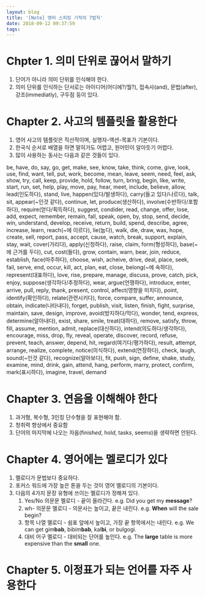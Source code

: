 ```yaml
---
layout: blog
title: '[Note] 영어 스피킹 기적의 7법칙'
date: 2018-09-12 09:37:59
tags:
---
```


# Chpter 1. 의미 단위로 끊어서 말하기

1. 단어가 아니라 의미 단위를 인식해야 한다.
2. 의미 단위를 인식하는 단서로는 아이디어(어디에?/뭘?), 접속사(and), 문법(after), 강조(immediatly), 구두점 등이 있다.

# Chapter 2. 사고의 템플릿을 활용한다

1. 영어 사고의 템플릿은 직선적이며, 실행자-액션-목표가 기본이다.
2. 한국식 순서로 배열을 하면 말히가도 어렵고, 원어민이 알아듯기 어렵다.
3. 많이 사용하는 동사는 다음과 같은 것들이 있다.

be, have, do, say, go, get, make, see, know, take, think, come, give, look, use, find, want, tell, put, work, become, mean, leave, seem, need, feel, ask, show, try, call, keep, provide, hold, follow, turn, bring, begin, like, write, start, run, set, help, play, move, pay, hear, meet, include, believe, allow, lead(인도하다), stand, live, happen(있다/발생하다), carry(들고 있다/나르다), talk, sit, appear(~인것 같다), continue, let, produce(생산하다), involve(수반하다/포함하다), require(얻다/획득하다), suggest, condider, read, change, offer, lose, add, expect, remember, remain, fall, speak, open, by, stop, send, decide, win, understand, develop, receive, return, build, spend, describe, agree, increase, learn, reach(~에 이르다), lie(눕다), walk, die, draw, was, hope, create, sell, report, pass, accept, cause, watch, break, support, explain, stay, wait, cover(가리다), apply(신청하다), raise, claim, form(형성하다), base(~에 근거를 두다), cut, cost(들다), grow, contain, warn, bear, join, reduce, establish, face(마주하다), choose, wish, acheive, drive, deal, place, seek, fail, serve, end, occur, kill, act, plan, eat, close, belong(~에 속하다), represent(대표하다), love, rise, prepare, manage, discuss, prove, catch, pick, enjoy, suppose(생각하다/추정하다), wear, argue(언쟁하다), introduce, enter, arrive, pull, reply, thank, present, control, affect(영향을 미치다), point, identify(확인하다), relate(관련시키다), force, compare, suffer, announce, obtain, indicate(나타내다), forget, publish, visit, listen, finish, fight, surprise, maintain, save, design, improve, avoid(방지하다/막다), wonder, tend, express, determine(알아내다), exist, share, smile, treat(대하다), remove, satisfy, throw, fill, assume, mention, admit, replace(대신하다), intend(의도하다/생각하다), encourage, miss, drop, fly, reveal, operate, discover, record, refuse, prevent, teach, answer, depend, hit, regard(여기다/평가하다), result, attempt, arrange, realize, complete, notice(의식하다), extend(연장하다), check, laugh, sound(~인것 같다), recognize(알아보다), fit, push, sign, define, shake, study, examine, mind, drink, gain, attend, hang, perform, marry, protect, confirm, mark(표시하다), imagine, travel, demand

# Chapter 3. 연음을 이해해야 한다

1. 과거형, 복수형, 3인칭 단수형을 잘 표현해야 함.
2. 청취력 향상에서 중요함
3. 단어의 마지막에 나오는 자음(finish*ed*, hol*d*, task*s*, seem*s*)을 생략하면 안된다.

# Chapter 4. 영어에는 멜로디가 있다

1. 멜로디가 문법보다 중요하다.
2. 포커스 워드에 가장 높은 톤을 두는 것이 영어 멜로디의 기본이다.
3. 다음의 4가지 문장 유형에 쓰이는 멜로디가 정해져 있다.
    1. Yes/No 의문문 멜로디 - 끝이 올라간다. e.g. Did you get my **message**?
    2. wh- 의문문 멜로디 - 의문사는 높이고, 끝은 내린다. e.g. **When** will the sale begin?
    3. 항목 나열 멜로디 - 쉼표 앞에서 높이고, 가장 끝 항목에서는 내린다. e.g. We can get gim**bab**, bibim**bab**, kal**bi**, or bulgogi.
    4. 대비 어구 멜로디 - 대비되는 단어를 높인다. e.g. The **large** table is more expensive than the **small** one.

# Chapter 5. 이정표가 되는 언어를 자주 사용한다
